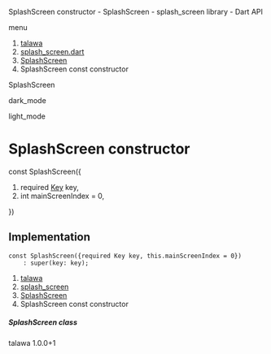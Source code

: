 




SplashScreen constructor - SplashScreen - splash\_screen library - Dart API







menu

1. [talawa](../../index.html)
2. [splash\_screen.dart](../../splash_screen/splash_screen-library.html)
3. [SplashScreen](../../splash_screen/SplashScreen-class.html)
4. SplashScreen const constructor

SplashScreen


dark\_mode

light\_mode




# SplashScreen constructor


const
SplashScreen({

1. required [Key](https://api.flutter.dev/flutter/foundation/Key-class.html) key,
2. int mainScreenIndex = 0,

})

## Implementation

```
const SplashScreen({required Key key, this.mainScreenIndex = 0})
    : super(key: key);
```

 


1. [talawa](../../index.html)
2. [splash\_screen](../../splash_screen/splash_screen-library.html)
3. [SplashScreen](../../splash_screen/SplashScreen-class.html)
4. SplashScreen const constructor

##### SplashScreen class





talawa
1.0.0+1






